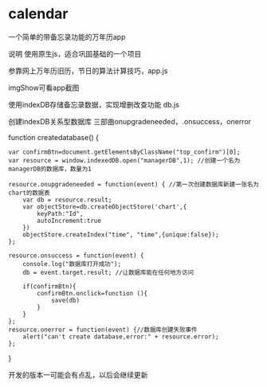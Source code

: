 # calendar
一个简单的带备忘录功能的万年历app


说明
使用原生js，适合巩固基础的一个项目



参靠网上万年历旧历，节日的算法计算技巧，app.js



imgShow可看app截图



使用indexDB存储备忘录数据，实现增删改查功能 db.js



创建indexDB关系型数据库 三部曲onupgradeneeded，.onsuccess，onerror





function createdatabase() {

    var confirmBtn=document.getElementsByClassName("top_confirm")[0];
    var resource = window.indexedDB.open("managerDB",1); //创建一个名为managerDB的数据库，数量为1
    
    resource.onupgradeneeded = function(event) { //第一次创建数据库新建一张名为chart的数据表
        var db = resource.result;
        var objectStore=db.createObjectStore('chart',{
            keyPath:"Id",
            autoIncrement:true
        })
        objectStore.createIndex("time", "time",{unique:false});
    };
    
    resource.onsuccess = function(event) {
        console.log("数据库打开成功");
        db = event.target.result; //让数据库能在任何地方访问
        
        if(confirmBtn){
            confirmBtn.onclick=function (){
                save(db)
            }
        }
    };
    resource.onerror = function(event) {//数据库创建失败事件
        alert("can't create database,error:" + resource.error);
    };
}


开发的版本一可能会有点乱，以后会继续更新
